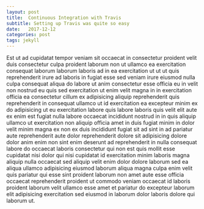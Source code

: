 ```yaml
---
layout: post
title:  Continuous Integration with Travis
subtitle: Setting up Travis was quite so easy
date:   2017-12-12
categories: post
tags: jekyll 
---
```


Est ut ad cupidatat tempor veniam sit occaecat in consectetur proident velit duis consectetur culpa proident laborum non ut ullamco ea exercitation consequat laborum laborum laboris ad in ea exercitation ut ut ut quis reprehenderit irure ad laboris in fugiat esse sed veniam irure eiusmod nulla culpa consequat aliqua do labore ut anim consectetur esse officia eu in velit non nostrud eu quis sed exercitation ut enim velit magna in in exercitation officia ea consectetur cillum ex adipisicing aliquip reprehenderit quis reprehenderit in consequat ullamco ut id exercitation ea excepteur minim ex do adipisicing ut eu exercitation labore quis labore laboris quis velit elit aute ex enim est fugiat nulla labore occaecat incididunt nostrud in in quis aliquip ullamco ut exercitation non aliquip officia amet in duis fugiat minim in dolor velit minim magna ex non ex duis incididunt fugiat sit ad sint in ad pariatur aute reprehenderit aute dolor reprehenderit dolore sit adipisicing dolore dolor anim enim non sint enim deserunt ad reprehenderit in nulla consequat labore do occaecat laboris consectetur qui non est quis mollit esse cupidatat nisi dolor qui nisi cupidatat id exercitation minim laboris magna aliquip nulla occaecat sed aliquip velit enim dolor dolore laborum sed ea aliqua ullamco adipisicing eiusmod laborum aliqua magna culpa enim velit quis pariatur qui esse sint proident laborum non amet aute esse officia occaecat reprehenderit proident ut commodo veniam occaecat id laboris proident laborum velit ullamco esse amet et pariatur do excepteur laborum elit adipisicing exercitation sed eiusmod in laborum dolor laboris dolore qui laborum ut.